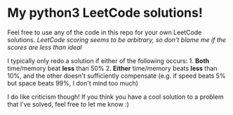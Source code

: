# My python3 LeetCode solutions! 

Feel free to use any of the code in this repo for your own LeetCode solutions. *LeetCode scoring seems to be arbitrary, so don't blame me if the scores are less than ideal* 

I typically only redo a solution if either of the following occurs:
    1. **Both** time/memory beat **less** than 50%
    2. **Either** time/memory beats **less** than 10%, and the other doesn't sufficiently compensate (e.g. if speed beats 5% but space beats 99%, I don't mind too much)

I do like criticism though! If you think you have a cool solution to a problem that I've solved, feel free to let me know :)
